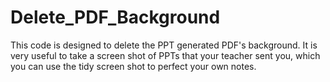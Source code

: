 # Delete_PDF_Background
This code is designed to delete the PPT generated PDF's background. It is very useful to take a screen shot of PPTs that your teacher sent you, which you can use the tidy screen shot to perfect your own notes.
